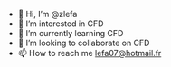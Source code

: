 - 👋 Hi, I’m @zlefa
- 👀 I’m interested in CFD
- 🌱 I’m currently learning CFD
- 💞️ I’m looking to collaborate on CFD
- 📫 How to reach me lefa07@hotmail.fr

<!---
zlefa/zlefa is a ✨ special ✨ repository because its `README.md` (this file) appears on your GitHub profile.
You can click the Preview link to take a look at your changes.
--->
